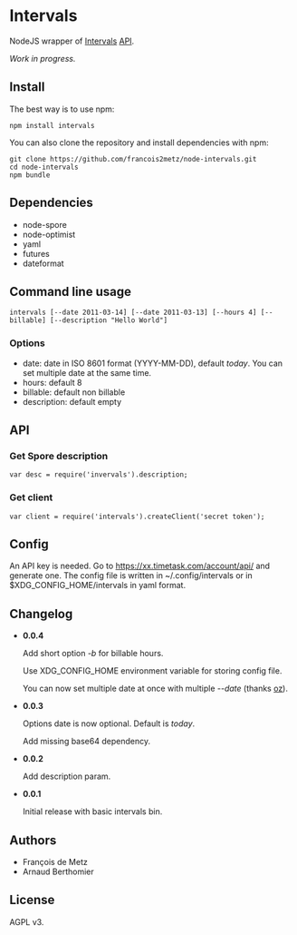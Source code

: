 # Intervals

NodeJS wrapper of [Intervals](http://www.myintervals.com) [API](http://www.myintervals.com/api/).

*Work in progress.*

## Install

The best way is to use npm:

    npm install intervals

You can also clone the repository and install dependencies with npm:

    git clone https://github.com/francois2metz/node-intervals.git
    cd node-intervals
    npm bundle

## Dependencies

* node-spore
* node-optimist
* yaml
* futures
* dateformat

## Command line usage

`intervals [--date 2011-03-14] [--date 2011-03-13] [--hours 4] [--billable] [--description "Hello World"]`

### Options

*  date: date in ISO 8601 format (YYYY-MM-DD), default *today*. You can set multiple date at the same time.
*  hours: default 8
*  billable: default non billable
*  description: default empty

## API

### Get Spore description

    var desc = require('invervals').description;

### Get client

    var client = require('intervals').createClient('secret token');

## Config

An API key is needed. Go to https://xx.timetask.com/account/api/ and generate one.
The config file is written in ~/.config/intervals or in $XDG_CONFIG_HOME/intervals in yaml format.

## Changelog

* **0.0.4**

   Add short option *-b* for billable hours.

   Use XDG_CONFIG_HOME environment variable for storing config file.

   You can now set multiple date at once with multiple *--date* (thanks [oz](https://github.com/oz/)).

* **0.0.3**

   Options date is now optional. Default is *today*.

   Add missing base64 dependency.

* **0.0.2**

  Add description param.

* **0.0.1**

  Initial release with basic intervals bin.

## Authors

* François de Metz
* Arnaud Berthomier

## License

AGPL v3.
